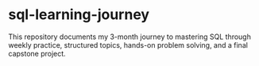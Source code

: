 # sql-learning-journey
This repository documents my 3-month journey to mastering SQL through weekly practice, structured topics, hands-on problem solving, and a final capstone project.
